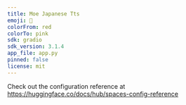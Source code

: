 ```yaml
---
title: Moe Japanese Tts
emoji: 🦀
colorFrom: red
colorTo: pink
sdk: gradio
sdk_version: 3.1.4
app_file: app.py
pinned: false
license: mit
---
```


Check out the configuration reference at https://huggingface.co/docs/hub/spaces-config-reference
